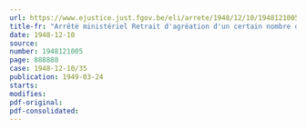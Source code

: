 ```yaml
---
url: https://www.ejustice.just.fgov.be/eli/arrete/1948/12/10/1948121005/justel
title-fr: "Arrêté ministériel Retrait d'agréation d'un certain nombre de coopératives de sinistrés"
date: 1948-12-10
source:
number: 1948121005
page: 888888
case: 1948-12-10/35
publication: 1949-03-24
starts:
modifies:
pdf-original:
pdf-consolidated:
---
```



